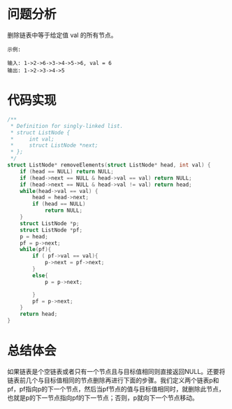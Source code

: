 # 问题分析

删除链表中等于给定值 val 的所有节点。

	示例:
	
	输入: 1->2->6->3->4->5->6, val = 6
	输出: 1->2->3->4->5
# 代码实现
```C
/**
 * Definition for singly-linked list.
 * struct ListNode {
 *     int val;
 *     struct ListNode *next;
 * };
 */
struct ListNode* removeElements(struct ListNode* head, int val) {
    if (head == NULL) return NULL;
    if (head->next == NULL & head->val == val) return NULL;
    if (head->next == NULL & head->val != val) return head;
    while(head->val == val) {
        head = head->next;
        if (head == NULL) 
            return NULL;
    }
    struct ListNode *p;
    struct ListNode *pf;
    p = head;
    pf = p->next;
    while(pf){
        if ( pf->val == val){
            p->next = pf->next;
        } 
        else{
            p = p->next;

        }
        pf = p->next;
    }
    return head;
}
```
# 总结体会
如果链表是个空链表或者只有一个节点且与目标值相同则直接返回NULL。还要将链表前几个与目标值相同的节点删除再进行下面的步骤。我们定义两个链表p和pf，pf指向p的下一个节点，然后当pf节点的值与目标值相同时，就删除此节点，也就是p的下一节点指向pf的下一节点；否则，p就向下一个节点移动。